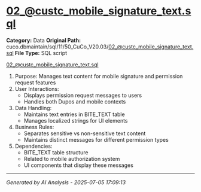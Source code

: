 # 02_@custc_mobile_signature_text.sql

**Category:** Data
**Original Path:** cuco.dbmaintain/sql/11/50_CuCo_V20.03/02_@custc_mobile_signature_text.sql
**File Type:** SQL script

02_@custc_mobile_signature_text.sql
1. Purpose: Manages text content for mobile signature and permission request features
2. User Interactions:
   - Displays permission request messages to users
   - Handles both Dupos and mobile contexts
3. Data Handling:
   - Maintains text entries in BITE_TEXT table
   - Manages localized strings for UI elements
4. Business Rules:
   - Separates sensitive vs non-sensitive text content
   - Maintains distinct messages for different permission types
5. Dependencies:
   - BITE_TEXT table structure
   - Related to mobile authorization system
   - UI components that display these messages

---
*Generated by AI Analysis - 2025-07-05 17:09:13*

